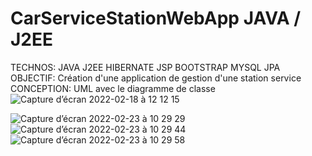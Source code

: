 # CarServiceStationWebApp JAVA / J2EE

TECHNOS: JAVA J2EE HIBERNATE JSP BOOTSTRAP MYSQL JPA
OBJECTIF: Création d'une application de gestion d'une station service
CONCEPTION: UML avec le diagramme de classe
![Capture d’écran 2022-02-18 à 12 12 15](https://user-images.githubusercontent.com/77153796/154672196-de6ffda1-2c4e-498a-9766-917b5cdc3c43.png)

![Capture d’écran 2022-02-23 à 10 29 29](https://user-images.githubusercontent.com/77153796/155292570-426a9c9a-c9bc-45bc-a641-a7de1d2ba39b.png)
![Capture d’écran 2022-02-23 à 10 29 44](https://user-images.githubusercontent.com/77153796/155292584-d972d3db-cf35-4700-ba0a-d1b0c611aa6b.png)
![Capture d’écran 2022-02-23 à 10 29 58](https://user-images.githubusercontent.com/77153796/155292592-73037d09-f737-4c91-b518-e5c79138349d.png)
